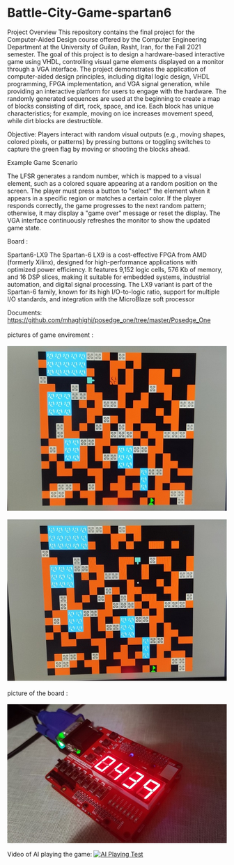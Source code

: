 # Battle-City-Game-spartan6

Project Overview
This repository contains the final project for the Computer-Aided Design course offered by the Computer Engineering Department at the University of Guilan, Rasht, Iran, for the Fall 2021 semester. The goal of this project is to design a hardware-based interactive game using VHDL, controlling visual game elements displayed on a monitor through a VGA interface. The project demonstrates the application of computer-aided design principles, including digital logic design, VHDL programming, FPGA implementation, and VGA signal generation, while providing an interactive platform for users to engage with the hardware.
The randomly generated sequences are used at the beginning to create a map of blocks consisting of dirt, rock, space, and ice. Each block has unique characteristics; for example, moving on ice increases movement speed, while dirt blocks are destructible.


Objective: Players interact with random visual outputs (e.g., moving shapes, colored pixels, or patterns) by pressing buttons or toggling switches to capture the green flag by moving or shooting the blocks ahead.

Example Game Scenario

The LFSR generates a random number, which is mapped to a visual element, such as a colored square appearing at a random position on the screen.
The player must press a button to "select" the element when it appears in a specific region or matches a certain color.
If the player responds correctly, the game progresses to the next random pattern; otherwise, it may display a "game over" message or reset the display.
The VGA interface continuously refreshes the monitor to show the updated game state.

Board : 

   Spartan6-LX9
   The Spartan-6 LX9 is a cost-effective FPGA from AMD (formerly Xilinx), designed for high-performance applications with optimized power efficiency. It features 9,152 logic cells, 576 Kb of memory, and 16 DSP slices, making it suitable for embedded systems, industrial automation, and digital signal processing. The LX9 variant is part of the Spartan-6 family, known for its high I/O-to-logic ratio, support for multiple I/O standards, and integration with the MicroBlaze soft processor
      
   Documents: https://github.com/mhaghighi/posedge_one/tree/master/Posedge_One
<br /><br />
pictures of game envirement :
<br /><br />
![Game Envirement](https://github.com/FaryarD/Battle-City-Game-spartan6/blob/main/Pictures/Game_1.jpg)
<br /><br />
![Game Envirement](https://github.com/FaryarD/Battle-City-Game-spartan6/blob/main/Pictures/Game_2.jpg)
<br /><br />
picture of the board :
<br /><br />
![Board](https://github.com/FaryarD/Battle-City-Game-spartan6/blob/main/Pictures/board.jpg)

Video of AI playing the game:
[![AI Playing Test]()](https://youtube.com/shorts/GZpM-0rKwTw?feature=share)








